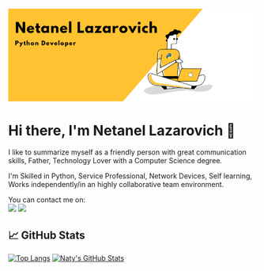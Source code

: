 ![natylaza89](https://raw.githubusercontent.com/natylaza89/natylaza89/main/banner.png)

# Hi there, I'm Netanel Lazarovich 👋

I like to summarize myself as a friendly person with great communication skills, Father, Technology Lover with a Computer Science degree.

I'm Skilled in Python, Service Professional, Network Devices, Self learning, Works independently/in an highly collaborative team environment.  

You can contact me on:  
[<img src="https://img.shields.io/badge/LinkedIn-0077B5?style=for-the-badge&logo=linkedin&logoColor=white">](https://www.linkedin.com/in/natylaza89/) 
[<img src="https://img.shields.io/badge/Gmail-D14836?style=for-the-badge&logo=gmail&logoColor=white">](natylaza89@gmail.com) 


## 📈 GitHub Stats
[![Top Langs](https://github-readme-stats.vercel.app/api/top-langs/?username=natylaza89&hide=html&title_color=ffffff&text_color=c9cacc&icon_color=ffc331&bg_color=1d1f21)](https://www.linkedin.com/in/natylaza89/)
[![Naty's GitHub Stats](https://github-readme-stats.vercel.app/api?username=natylaza89&show_icons=true&line_height=27&count_private=true&title_color=ffffff&text_color=white&icon_color=ffc331&bg_color=1d1f21)](https://www.linkedin.com/in/natylaza89/)


